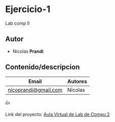 # Ejercicio-1
Lab comp II

## Autor
* Nicolas **Prandi**

## Contenido/descripcion

| Email | Autores |
|-------|---------|
|nicoprandi@gmail.com|Nicolas|

:+1:

Link del proyecto: [Aula Virtual de Lab de Compu 2](https://campusvirtual.ucc.edu.ar/course/view.php?id=4429)

